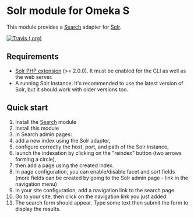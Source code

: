 # Solr module for Omeka S

This module provides a [Search](https://github.com/biblibre/omeka-s-module-Search) adapter for [Solr](https://lucene.apache.org/solr/).

[![Travis (.org)](https://img.shields.io/travis/biblibre/omeka-s-module-Solr?logo=travis)](https://travis-ci.org/biblibre/omeka-s-module-Solr)

## Requirements

- [Solr PHP extension](https://pecl.php.net/package/solr) (>= 2.0.0). It must be enabled for the CLI as well as the web server.
- A running Solr instance. It's recommended to use the latest version of Solr, but it should work with older versions too.

## Quick start

1. Install the [Search] module
2. Install this module
3. In Search admin pages:
  1. add a new index using the Solr adapter,
  2. configure correctly the host, port, and path of the Solr instance,
  3. launch the indexation by clicking on the "reindex" button (two arrows forming a circle),
  4. then add a page using the created index.
  5. In page configuration, you can enable/disable facet and sort fields (more fields can be created by going to the Solr admin page - link in the navigation menu)
4. In your site configuration, add a navigation link to the search page
5. Go to your site, then click on the navigation link you just added.
6. The search form should appear. Type some text then submit the form to display the results.

[Search]: https://github.com/biblibre/omeka-s-module-Search
